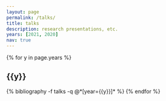 ```yaml
---
layout: page
permalink: /talks/
title: talks
description: research presentations, etc.
years: [2021, 2020]
nav: true
---
```




<div class="publications">

{% for y in page.years %}
  <h2 class="year">{{y}}</h2>
  {% bibliography -f talks -q @*[year={{y}}]* %}
{% endfor %}

</div>
